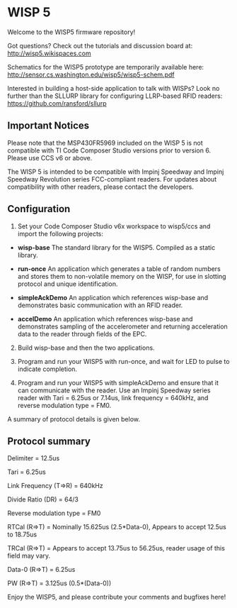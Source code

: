 WISP 5
====

Welcome to the WISP5 firmware repository!

Got questions? Check out the tutorials and discussion board at: http://wisp5.wikispaces.com

Schematics for the WISP5 prototype are temporarily available here: 
http://sensor.cs.washington.edu/wisp5/wisp5-schem.pdf

Interested in building a host-side application to talk with WISPs? Look no further than the SLLURP library for configuring LLRP-based RFID readers:
https://github.com/ransford/sllurp

Important Notices
----
Please note that the MSP430FR5969 included on the WISP 5 is not compatible with TI Code Composer Studio versions prior to version 6. Please use CCS v6 or above.

The WISP 5 is intended to be compatible with Impinj Speedway and Impinj Speedway Revolution series FCC-compliant readers. For updates about compatibility with other readers, please contact the developers.

Configuration
----
1. Set your Code Composer Studio v6x workspace to wisp5/ccs and import the following projects:

 * **wisp-base** The standard library for the WISP5. Compiled as a static library.
 * **run-once** An application which generates a table of random numbers and stores them to non-volatile memory on the WISP, for use in slotting protocol and unique identification.

 * **simpleAckDemo** An application which references wisp-base and demonstrates basic communication with an RFID reader.

 * **accelDemo** An application which references wisp-base and demonstrates sampling of the accelerometer and returning acceleration data to the reader through fields of the EPC.

2. Build wisp-base and then the two applications.

3. Program and run your WISP5 with run-once, and wait for LED to pulse to indicate completion.

4. Program and run your WISP5 with simpleAckDemo and ensure that it can communicate with the reader. Use an Impinj Speedway series reader with Tari = 6.25us or 7.14us, link frequency = 640kHz, and reverse modulation type = FM0.

A summary of protocol details is given below.

Protocol summary
----

Delimiter = 12.5us

Tari = 6.25us

Link Frequency (T=>R) = 640kHz

Divide Ratio (DR) = 64/3

Reverse modulation type = FM0

RTCal (R=>T) = Nominally 15.625us (2.5*Data-0), Appears to accept 12.5us to 18.75us

TRCal (R=>T) = Appears to accept 13.75us to 56.25us, reader usage of this field may vary.

Data-0 (R=>T) = 6.25us

PW (R=>T) = 3.125us (0.5*(Data-0))

Enjoy the WISP5, and please contribute your comments and bugfixes here!


